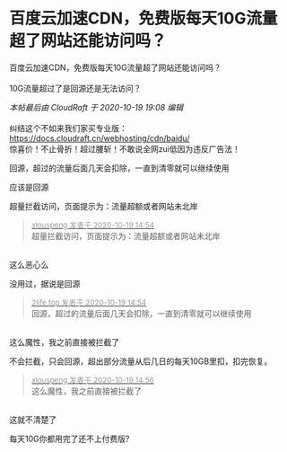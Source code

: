 # 百度云加速CDN，免费版每天10G流量超了网站还能访问吗？


百度云加速CDN，免费版每天10G流量超了网站还能访问吗？<br />
<br />
10G流量超过了是回源还是无法访问？

<i class="pstatus"> 本帖最后由 CloudRaft 于 2020-10-19 19:08 编辑 </i><br />
<br />
纠结这个不如来我们家买专业版：<a href="https://docs.cloudraft.cn/webhosting/cdn/baidu/" target="_blank">https://docs.cloudraft.cn/webhosting/cdn/baidu/</a><br />
惊喜价！不止骨折！超过腰斩！不敢说全网zui低因为违反广告法！

回源，超过的流量后面几天会扣除，一直到清零就可以继续使用

应该是回源

超量拦截访问，页面提示为：流量超额或者网站未北岸

<div class="quote"><blockquote><font size="2"><a href="https://www.hostloc.com/forum.php?mod=redirect&amp;goto=findpost&amp;pid=9321685&amp;ptid=755999" target="_blank"><font color="#999999">xlouspeng 发表于 2020-10-19 14:54</font></a></font><br />
超量拦截访问，页面提示为：流量超额或者网站未北岸</blockquote></div><br />
这么恶心么<img src="static/image/smiley/yct/005.gif" smilieid="35" border="0" alt="" />

没用过，据说是回源

<div class="quote"><blockquote><font size="2"><a href="https://www.hostloc.com/forum.php?mod=redirect&amp;goto=findpost&amp;pid=9321690&amp;ptid=755999" target="_blank"><font color="#999999">2life.top 发表于 2020-10-19 14:54</font></a></font><br />
回源，超过的流量后面几天会扣除，一直到清零就可以继续使用</blockquote></div><br />
这么魔性，我之前直接被拦截了

不会拦截，只会回源，超出部分流量从后几日的每天10GB里扣，扣完恢复。<img id="aimg_irr82" onclick="zoom(this, this.src, 0, 0, 0)" class="zoom" src="https://cdn.jsdelivr.net/gh/hishis/forum-master/public/images/patch.gif" onmouseover="img_onmouseoverfunc(this)" onload="thumbImg(this)" border="0" alt="" />

<div class="quote"><blockquote><font size="2"><a href="https://www.hostloc.com/forum.php?mod=redirect&amp;goto=findpost&amp;pid=9321695&amp;ptid=755999" target="_blank"><font color="#999999">xlouspeng 发表于 2020-10-19 14:56</font></a></font><br />
这么魔性，我之前直接被拦截了</blockquote></div><br />
这就不清楚了

每天10G你都用完了还不上付费版?
